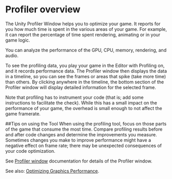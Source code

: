 Profiler overview
========


The Unity Profiler Window helps you to optimize your game. It reports for you how much time is spent in the various areas of your game. For example, it can report the percentage of time spent rendering, animating or in your game logic.

You can analyze the performance of the GPU, CPU, memory, rendering, and audio.

To see the profiling data, you play your game in the Editor with Profiling on, and it records performance data. The Profiler window then displays the data in a timeline, so you can see the frames or areas that spike (take more time) than others. By clicking anywhere in the timeline, the bottom section of the Profiler window will display detailed information for the selected frame.

Note that profiling has to instrument your code (that is; add some instructions to facilitate the check). While this  has a small impact on the performance of your game, the overhead is small enough to not affect the game framerate. 

##Tips on using the Tool
When using the profiling tool, focus on those parts of the game that consume the most time. Compare profiling results before and after code changes and determine the improvements you measure. Sometimes changes you make to improve performance might have a negative effect on frame rate; there may be unexpected consequences of your code optimization. 

See  [Profiler window](ProfilerWindow) documentation for details of the Profiler window.

See also: [Optimizing Graphics Performance](OptimizingGraphicsPerformance).


